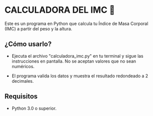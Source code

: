 # CALCULADORA DEL IMC 🧮

Este es un programa en Python que calcula tu Índice de Masa Corporal (IMC) a partir del peso y la altura.

## ¿Cómo usarlo?

- Ejecuta el archivo "calculadora_imc.py" en tu terminal y sigue las instrucciones en pantalla. No se aceptan valores que no sean numéricos.

- El programa valida los datos y muestra el resultado redondeado a 2 decimales.

## Requisitos

- Python 3.0 o superior.
